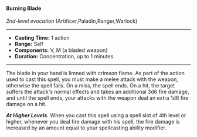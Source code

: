 #### Burning Blade
*2nd-level evocation* (Artificer,Paladin,Ranger,Warlock)
___
- **Casting Time:** 1 action
- **Range:** Self
- **Components:** V, M (a bladed weapon)
- **Duration:** Concentration, up to 1 minutes
---
The blade in your hand is limned with crimson flame. As part of the action used to cast this spell, you must make a melee attack with the weapon, otherwise the spell fails. On a miss, the spell ends. On a hit, the target suffers the attack's normal effects and takes an additional 3d6 fire damage, and until the spell ends, your attacks with the weapon deal an extra 1d6 fire damage on a hit.

***At Higher Levels.***  When you cast this spell using a spell slot of 4th level or higher, whenever you deal fire damage with his spell, the fire damage is increased by an amount equal to your spellcasting ability modifier.
